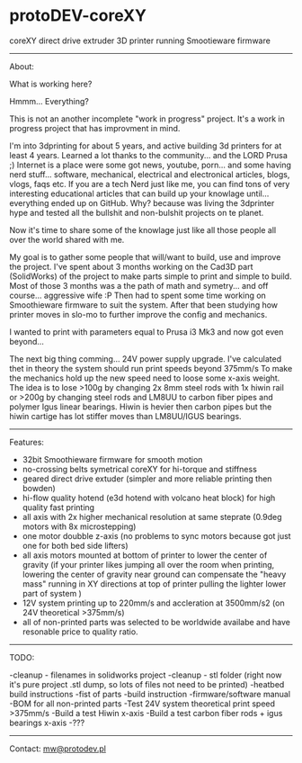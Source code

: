 # protoDEV-coreXY
coreXY direct drive extruder 3D printer running Smootieware firmware

---------------------------------------------------------------------

 About:
 
 What is working here?
 
 Hmmm... Everything? 
 
 This is not an another incomplete "work in progress" project.
 It's a work in progress project that has improvment in mind.
 
 I'm into 3dprinting for about 5 years, and active building 3d printers for at least 4 years.
 Learned a lot thanks to the community... and the LORD Prusa ;)
 Internet is a place were some got news, youtube, porn...
 and some having nerd stuff... software, mechanical, electrical and electronical articles, blogs, vlogs, faqs etc.
 If you are a tech Nerd just like me, you can find tons of very interesting educational articles that can build up your knowlage until...
 everything ended up on GitHub.
 Why?
 because was living the 3dprinter hype and tested all the bullshit and non-bulshit projects on te planet.
 
 Now it's time to share some of the knowlage just like all those people all over the world shared with me.
 
 My goal is to gather some people that will/want to build, use and improve the project.
 I've spent about 3 months working on the Cad3D part (SolidWorks) of the project to make parts simple to print and simple to build.
 Most of those 3 months was a the path of math and symetry... and off course... aggressive wife :P
 Then had to spent some time working on Smoothieware firmware to suit the system.
 After that been studying how printer moves in slo-mo to further improve the config and mechanics.
 
 I wanted to print with parameters equal to Prusa i3 Mk3 and now got even beyond... 
 
 The next big thing comming... 24V power supply upgrade. 
 I've calculated thet in theory the system should run print speeds beyond 375mm/s
 To make the mechanics hold up the new speed need to loose some x-axis weight.
 The idea is to lose >100g by changing 2x 8mm steel rods with 1x hiwin rail
 or >200g by changing steel rods and LM8UU to carbon fiber pipes and polymer Igus linear bearings.
 Hiwin is hevier then carbon pipes but the hiwin cartige has lot stiffer moves than LM8UU/IGUS bearings.
 
---------------------------------------------------------------------
 
 Features:
 
 - 32bit Smoothieware firmware for smooth motion
 - no-crossing belts symetrical coreXY for hi-torque and stiffness
 - geared direct drive extuder (simpler and more reliable printing then bowden)
 - hi-flow quality hotend (e3d hotend with volcano heat block) for high quality fast printing
 - all axis with 2x higher mechanical resolution at same steprate (0.9deg motors with 8x microstepping)
 - one motor doubble z-axis (no problems to sync motors because got just one for both bed side lifters)
 - all axis motors mounted at bottom of printer to lower the center of gravity 
    (if your printer likes jumping all over the room when printing, 
	lowering the center of gravity near ground can compensate the "heavy mass" 
	running in XY directions at top of printer pulling the lighter lower part of system )
 - 12V system printing up to 220mm/s and accleration at 3500mm/s2 (on 24V theoretical >375mm/s)
 - all of non-printed parts was selected to be worldwide availabe and have resonable price to quality ratio.
 
---------------------------------------------------------------------
 
 TODO:
 
 -cleanup - filenames in solidworks project
 -cleanup - stl folder (right now it's pure project .stl dump, so lots of files not need to be printed)
 -heatbed build instructions
 -fist of parts
 -build instruction
 -firmware/software manual
 -BOM for all non-printed parts 
 -Test 24V system theoretical print speed >375mm/s 
 -Build a test Hiwin x-axis 
 -Build a test carbon fiber rods + igus bearings x-axis
 -???

 ---------------------------------------------------------------------
 
 Contact: mw@protodev.pl
 
